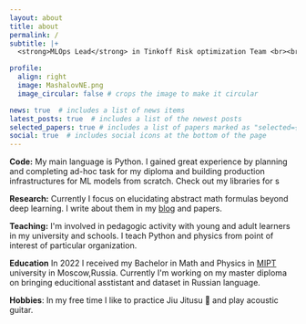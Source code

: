 ```yaml
---
layout: about
title: about
permalink: /
subtitle: |+
  <strong>MLOps Lead</strong> in Tinkoff Risk optimization Team <br><br>

profile:
  align: right
  image: MashalovNE.png
  image_circular: false # crops the image to make it circular

news: true  # includes a list of news items
latest_posts: true  # includes a list of the newest posts
selected_papers: true # includes a list of papers marked as "selected={true}"
social: true  # includes social icons at the bottom of the page
---
```


**Code:** My main language is Python. I gained great experience by planning and completing ad-hoc task for my diploma and  building production infrastructures for ML models from scratch. Сheck out my libraries for s

**Research:** Currently I focus on elucidating abstract math formulas beyond deep learning. I write about them in my [blog](https://nmashalov.github.io/blog/) and papers.

**Teaching:** I'm involved in pedagogic activity with young and adult learners in my university and schools. I teach Python and physics from point of interest of particular organization.

**Education** In 2022 I received my Bachelor in Math and Physics in [MIPT](https://eng.mipt.ru/) university in Moscow,Russia. Currently I'm working on my master diploma on bringing educitional asstistant and dataset in Russian language.

**Hobbies**: In my free time I like to practice Jiu Jitusu 🥋 and play acoustic guitar.
